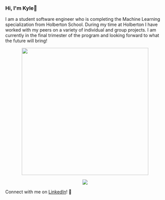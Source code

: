 ### Hi, I'm Kyle👋

I am a student software engineer who is completing the Machine Learning specialization from Holberton School. During my time at Holberton I have worked with my peers on a variety of individual and group projects. I am currently in the final trimester of the program and looking forward to what the future will bring!

<p align="center">
    <img src="https://github-readme-stats.vercel.app/api?username=kyle-gross&theme=dark" width="400">
</p>
<p align="center">
    <img src="https://github-readme-stats.vercel.app/api/top-langs/?username=kyle-gross&layout=compact&theme=dark">
</p>

Connect with me on [LinkedIn](https://www.linkedin.com/in/kyle-gross-swe/ "LinkedIn")! 🔗
<!--
**kyle-gross/kyle-gross** is a ✨ _special_ ✨ repository because its `README.md` (this file) appears on your GitHub profile.

Here are some ideas to get you started:

- 🔭 I’m currently working on ...
- 🌱 I’m currently learning ...
- 👯 I’m looking to collaborate on ...
- 🤔 I’m looking for help with ...
- 💬 Ask me about ...
- 📫 How to reach me: ...
- 😄 Pronouns: ...
- ⚡ Fun fact: ...
-->
